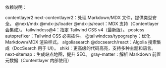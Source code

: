 依赖说明：

contentlayer2 next-contentlayer2：处理 Markdown/MDX 文件，提供类型安全。
@next/mdx @mdx-js/loader @mdx-js/react：MDX 支持（Contentlayer 会集成）。
tailwindcss@4：指定 Tailwind CSS v4（最新版）。
postcss autoprefixer：Tailwind CSS 必需插件。
@tailwindcss/typography：优化 Markdown/MDX 渲染样式。
algoliasearch @docsearch/react：Algolia 搜索集成（DocSearch 用于 UI）。
shiki：更高级的代码高亮，支持多种主题和语言。
next-sitemap：生成站点地图，提升 SEO。
gray-matter：解析 Markdown 前置元数据（Contentlayer 内部使用）